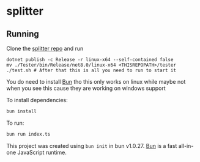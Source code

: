 # splitter

## Running

Clone the [splitter repo](https://github.com/Lucrasoft/Splitter) and run
```
dotnet publish -c Release -r linux-x64 --self-contained false
mv ./Tester/bin/Release/net8.0/linux-x64 <THISREPOPATH>/tester
./test.sh # After that this is all you need to run to start it
```
You do need to install [Bun](https://bun.sh) tho this only works on linux while maybe not when you see this cause they are working on windows support

To install dependencies:

```bash
bun install
```

To run:

```bash
bun run index.ts
```

This project was created using `bun init` in bun v1.0.27. [Bun](https://bun.sh) is a fast all-in-one JavaScript runtime.

